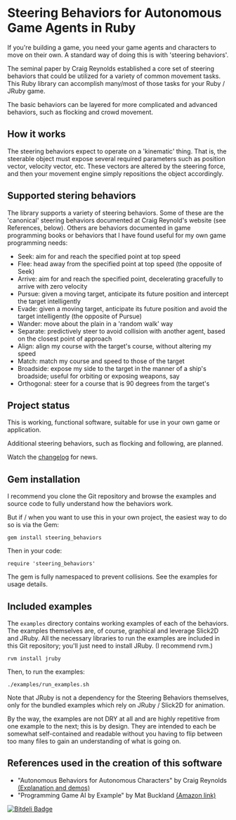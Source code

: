 # Steering Behaviors for Autonomous Game Agents in Ruby

If you're building a game, you need your game agents and characters to move on their own. A standard way of doing this is with 'steering behaviors'.

The seminal paper by Craig Reynolds established a core set of steering behaviors that could be utilized for a variety of common movement tasks. This Ruby library can accomplish many/most of those tasks for your Ruby / JRuby game.

The basic behaviors can be layered for more complicated and advanced behaviors, such as flocking and crowd movement.

## How it works

The steering behaviors expect to operate on a 'kinematic' thing. That is, the steerable object must expose several required parameters such as position vector, velocity vector, etc. These vectors are altered by the steering force, and then your movement engine simply repositions the object accordingly.

## Supported stering behaviors

The library supports a variety of steering behaviors. Some of these are the 'canonical' steering behaviors documented at Craig Reynold's website (see References, below). Others are behaviors documented in game programming books or behaviors that I have found useful for my own game programming needs:

* Seek: aim for and reach the specified point at top speed
* Flee: head away from the specified point at top speed (the opposite of Seek)
* Arrive: aim for and reach the specified point, decelerating gracefully to arrive with zero velocity
* Pursue: given a moving target, anticipate its future position and intercept the target intelligently
* Evade: given a moving target, anticipate its future position and avoid the target intelligently (the opposite of Pursue)
* Wander: move about the plain in a 'random walk' way
* Separate: predictively steer to avoid collision with another agent, based on the closest point of approach
* Align: align my course with the target's course, without altering my speed
* Match: match my course and speed to those of the target
* Broadside: expose my side to the target in the manner of a ship's broadside; useful for orbiting or exposing weapons, say
* Orthogonal: steer for a course that is 90 degrees from the target's

## Project status

This is working, functional software, suitable for use in your own game or application.

Additional steering behaviors, such as flocking and following, are planned.

Watch the [changelog](http://github.com/cpowell/steering-behaviors/blob/master/CHANGELOG.md) for news.

## Gem installation

I recommend you clone the Git repository and browse the examples and source code to fully understand how the behaviors work.

But if / when you want to use this in your own project, the easiest way to do so is via the Gem:
```
gem install steering_behaviors
```

Then in your code:
```
require 'steering_behaviors'
```

The gem is fully namespaced to prevent collisions. See the examples for usage details.

## Included examples

The `examples` directory contains working examples of each of the behaviors. The examples themselves are, of course, graphical and leverage Slick2D and JRuby. All the necessary libraries to run the examples are included in this Git repository; you'll just need to install JRuby. (I recommend rvm.)
```
rvm install jruby
```

Then, to run the examples:
```
./examples/run_examples.sh
```

Note that JRuby is not a dependency for the Steering Behaviors themselves, only for the bundled examples which rely on JRuby / Slick2D for animation.

By the way, the examples are not DRY at all and are highly repetitive from one example to the next; this is by design. They are intended to each be somewhat self-contained and readable without you having to flip between too many files to gain an understanding of what is going on.

## References used in the creation of this software
* "Autonomous Behaviors for Autonomous Characters" by Craig Reynolds [(Explanation and demos)](http://www.red3d.com/cwr/steer/)
* "Programming Game AI by Example" by Mat Buckland [(Amazon link)](http://www.amazon.com/Programming-Game-Example-Mat-Buckland/dp/1556220782)



[![Bitdeli Badge](https://d2weczhvl823v0.cloudfront.net/cpowell/steering-behaviors/trend.png)](https://bitdeli.com/free "Bitdeli Badge")

